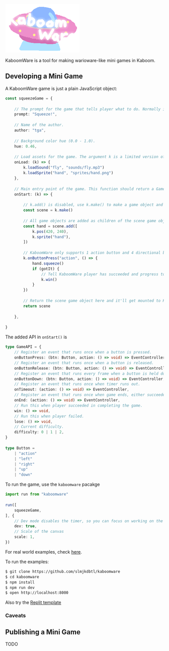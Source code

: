 ![logo](logo.png)

KaboomWare is a tool for making warioware-like mini games in Kaboom.

## Developing a Mini Game

A KaboomWare game is just a plain JavaScript object:

```ts
const squeezeGame = {

    // The prompt for the game that tells player what to do. Normally it'll be just a simple verb.
    prompt: "Squeeze!",

    // Name of the author.
    author: "tga",

    // Background color hue (0.0 - 1.0).
    hue: 0.46,

    // Load assets for the game. The argument k is a limited version of the Kaboom context, only k.loadXXX() functions are enabled here.
    onLoad: (k) => {
        k.loadSound("fly", "sounds/fly.mp3")
        k.loadSprite("hand", "sprites/hand.png")
    },

    // Main entry point of the game. This function should return a GameObject that contains the game. The argument k is a limited version of the Kaboom context, plus a set of KaboomWare-specific APIs (see below)
    onStart: (k) => {

        // k.add() is disabled, use k.make() to make a game object and return
        const scene = k.make()

        // All game objects are added as children of the scene game object
        const hand = scene.add([
            k.pos(420, 240),
            k.sprite("hand"),
        ])

        // KaboomWare only supports 1 action button and 4 directional buttons. Use the KaboomWare-specific API k.onButtonXXX()
        k.onButtonPress("action", () => {
            hand.squeeze()
            if (gotIt) {
                // Tell KaboomWare player has succeeded and progress to the next game
                k.win()
            }
        })

        // Return the scene game object here and it'll get mounted to KaboomWare when this game starts.
        return scene

    },

}
```

The added API in `onStart()` is

```ts
type GameAPI = {
    // Register an event that runs once when a button is pressed.
    onButtonPress: (btn: Button, action: () => void) => EventController,
    // Register an event that runs once when a button is released.
    onButtonRelease: (btn: Button, action: () => void) => EventController,
    // Register an event that runs every frame when a button is held down.
    onButtonDown: (btn: Button, action: () => void) => EventController,
    // Register an event that runs once when timer runs out.
    onTimeout: (action: () => void) => EventController,
    // Register an event that runs once when game ends, either succeeded, failed or timed out.
    onEnd: (action: () => void) => EventController,
    // Run this when player succeeded in completing the game.
    win: () => void,
    // Run this when player failed.
    lose: () => void,
    // Current difficulty.
    difficulty: 0 | 1 | 2,
}

type Button =
    | "action"
    | "left"
    | "right"
    | "up"
    | "down"
```

To run the game, use the `kaboomware` pacakge

```ts
import run from "kaboomware"

run([
    squeezeGame,
], {
    // Dev mode disables the timer, so you can focus on working on the current game
    dev: true,
    // Scale of the canvas
    scale: 1,
})
```

For real world examples, check [here](https://github.com/slmjkdbtl/kaboomware/tree/master/example/games).

To run the examples:

```sh
$ git clone https://github.com/slmjkdbtl/kaboomware
$ cd kaboomware
$ npm install
$ npm run dev
$ open http://localhost:8000
```

Also try the [Replit template](https://replit.com/@slmjkdbtl/KaboomWare?v=1)

### Caveats

## Publishing a Mini Game

TODO
